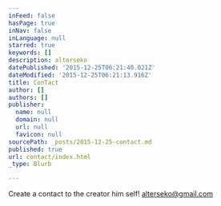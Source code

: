 ```yaml
---
inFeed: false
hasPage: true
inNav: false
inLanguage: null
starred: true
keywords: []
description: alterseko
datePublished: '2015-12-25T06:21:40.021Z'
dateModified: '2015-12-25T06:21:13.916Z'
title: ConTact
author: []
authors: []
publisher:
  name: null
  domain: null
  url: null
  favicon: null
sourcePath: _posts/2015-12-25-contact.md
published: true
url: contact/index.html
_type: Blurb

---
```

Create a contact to the creator him self! alterseko@gmail.com